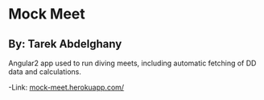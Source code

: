 Mock Meet
=========
By: Tarek Abdelghany
----------------

Angular2 app used to run diving meets, including automatic fetching of DD data and calculations.

-Link: [mock-meet.herokuapp.com/](mock-meet.herokuapp.com/)

